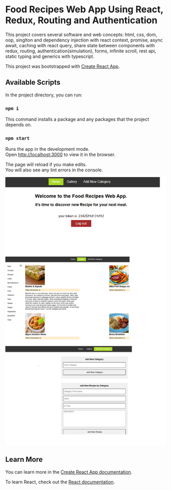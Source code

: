 # Food Recipes Web App Using React, Redux, Routing and Authentication

This project covers several software and web concepts:
html, css, dom, oop, singlton and dependency injection with react context, promise, async await, caching with react query, 
share state between components with redux, routing, authentication(simulation), forms, infinite scroll, rest api, static typing and generics with typescript.

This project was bootstrapped with [Create React App](https://github.com/facebook/create-react-app).

## Available Scripts

In the project directory, you can run:

### `npm i`

This command installs a package and any packages that the project depends on.


### `npm start`

Runs the app in the development mode.\
Open [http://localhost:3000](http://localhost:3000) to view it in the browser.

The page will reload if you make edits.\
You will also see any lint errors in the console.

![Screenshot](Screenshot_1.png)
![Screenshot](Screenshot_2.png)
![Screenshot](Screenshot_3.png)


## Learn More

You can learn more in the [Create React App documentation](https://facebook.github.io/create-react-app/docs/getting-started).

To learn React, check out the [React documentation](https://reactjs.org/).
